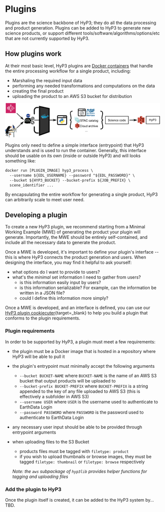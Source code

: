 # Plugins

Plugins are the science backbone of HyP3; they do all the data processing and product generation.
Plugins can be added to HyP3 to generate new science products, or support different
tools/software/algorithms/options/etc that are not currently supported by HyP3.

## How plugins work

At their most basic level, HyP3 plugins are [Docker containers](https://www.docker.com/resources/what-container) that
handle the entire processing workflow for a single product, including:

* Marshaling the required input data
* performing any needed transformations and computations on the data
* creating the final product
* uploading the product to an AWS S3 bucket for distribution

![Plugin flowchart](../images/HyP3-plugin.png)

Plugins only need to define a simple interface (entrypoint) that HyP3 understands and is used to run the container.
Generally, this interface should be usable on its own (inside or outside HyP3) and will looks something like:

```
docker run [PLUGIN_IMAGE] hyp3_process \
  --username ${EDL_USERNAME} --password "${EDL_PASSWORD}" \
  --bucket ${HYP3_BUCKET} --bucket-prefix ${JOB_PREFIX} \
  scene_identifier ...
```

By encapsulating the entire workflow for generating a single product, HyP3 can arbitrarily scale to meet user need. 

## Developing a plugin

To create a new HyP3 plugin, we recommend starting from a Minimal Working Example (MWE) of generating
the product your plugin will generate. Importantly, the MWE should be entirely self-contained, and
include all the necessary data to generate the product.

Once a MWE is developed, it's important to define your plugin's interface  -- this is where HyP3 connects
the product generation and users. When designing the interface, you may find it helpful to ask yourself:

* what options do I want to provide to users?
* what's the *minimal* set information I need to gather from users?
    * is this information easily input by users?
    * is this information serializable? For example, can the information be written in a JSON file?
    * could I define this information more simply?

Once a MWE is developed, and an interface is defined, you can use our 
[HyP3 plugin cookiecuter](https://github.com/ASFHyP3/hyp3-cookiecutter){target=_blank}
to help you build a plugin that conforms to the plugin requirements.

### Plugin requirements

In order to be supported by HyP3, a plugin must meet a few requirements:

* the plugin must be a Docker image that is hosted in a repository where HyP3 will be able to pull it
* the plugin's entrypoint must minimally accept the following arguments
    * `--bucket BUCKET-NAME` where `BUCKET-NAME` is the name of an AWS S3 bucket that output products will be uploaded to
    * `--bucket-prefix BUCKET-PREFIX` where `BUCKET-PREFIX` is a string appended to the key of any file uploaded to AWS S3
    (this is effectively a subfolder in AWS S3)
    * `--username USER` where `USER` is the username used to authenticate to EarthData Login
    * `--password PASSWORD` where `PASSWORD` is the password used to authenticate to EarthData Login
* any necessary user input should be able to be provided through entrypoint arguments
* when uploading files to the S3 Bucket
    * products files must be tagged with `filetype: product`
    * if you wish to upload thumbnails or browse images, they must be tagged `filetype: thumbnail` or `filetype: browse`
      respectively
    
    *Note: the `aws` subpackage of `hyp3lib` provides helper functions for tagging and uploading files*

### Add the plugin to HyP3
Once the plugin itself is created, it can be added to the HyP3 system by... TBD.
